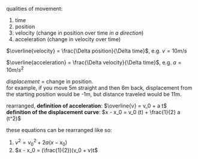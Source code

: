 qualities of movement:
1. time
2. position
3. velocity (change in position over time _in a direction_)
4. acceleration (change in velocity over time)

$`\overline{velocity} = \frac{\Delta position}{\Delta time}`$, e.g. $`v = 10m/s`$

$`\overline{acceleration} = \frac{\Delta velocity}{\Delta time}`$, e.g. $`a = 10m/s^2`$

_displacement_ = change in position.  
for example, if you move 5m straight and then 6m back, displacement from the
starting position would be -1m, but distance traveled would be 11m.

rearranged, __definition of acceleration__: $`\overline{v} = v_0 + a t`$  
__definition of the displacement curve__: $`x - x_0 = v_0 (t) + \frac{1}{2} a (t^2)`$

these equations can be rearranged like so:
1. $`v^2 = v_0^2 + 2a (x - x_0)`$
2. $`x - x_0 = (\frac{1}{2})(v_0 + v)t`$
